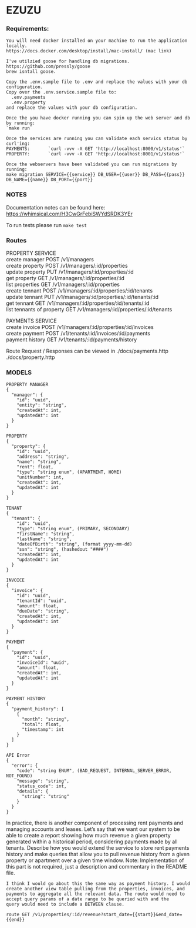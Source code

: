 # EZUZU

### Requirements:
```
You will need docker installed on your machine to run the application locally.
https://docs.docker.com/desktop/install/mac-install/ (mac link)

I've utilzied goose for handling db migrations.
https://github.com/pressly/goose
brew isntall goose.

Copy the .env.sample file to .env and replace the values with your db configuration.
Copy over the .env.service.sample file to:
  .env.payments
  .env.property
and replace the values with your db configuration.

Once the you have docker running you can spin up the web server and db by running:
`make run`

Once the services are running you can validate each servics status by curl'ing:
PAYMENTS:       `curl -vvv -X GET 'http://localhost:8000/v1/status'`
PROPERTY:       `curl -vvv -X GET 'http://localhost:8001/v1/status'`

Once the webservers have been validated you can run migrations by running:
make migration SERVICE={{service}} DB_USER={{user}} DB_PASS={{pass}} DB_NAME={{name}} DB_PORT={{port}}
```

### NOTES
Documentation notes can be found here:
https://whimsical.com/H3CwGrFebiSWYdSRDK3YEr

To run tests please run `make test`

### Routes
PROPERTY SERVICE			
create manager	          POST	/v1/managers<br>
create property	          POST	/v1/managers/:id/properties<br>
update property	          PUT	/v1/managers/:id/properties/:id<br>
get property	            GET	/v1/managers/:id/properties/:id<br>
list properties	          GET	/v1/managers/:id/properties<br>
create tennant	          POST	/v1/managers/:id/properties/:id/tenants<br>
update tennant	          PUT	/v1/managers/:id/properties/:id/tenants/:id<br>
get tennant               GET	/v1/managers/:id/properties/:id/tenants/:id<br>
list tennants of property	GET	/v1/managers/:id/properties/:id/tenants<br>
			
PAYMENTS SERVICE			
create invoice	POST	/v1/managers/:id/properties/:id/invoices<br>
create payment	POST	/v1/tenants/:id/invoices/:id/payments<br>
payment history	GET	/v1/tenants/:id/payments/history<br>

Route Request / Responses can be viewed in ./docs/payments.http ./docs/property.http

### MODELS
```
PROPERTY MANAGER
{
  "manager": {
    "id": "uuid",
    "entity": "string",
    "createdAt": int,
    "updatedAt": int
  }
}

PROPERTY
{
  "property": {
    "id": "uuid",
    "address": "string",
    "name": "string",
    "rent": float,
    "type": "string enum", (APARTMENT, HOME)
    "unitNumber": int,
    "createdAt": int,
    "updatedAt": int
  }
}

TENANT
{
  "tenant": {
    "id": "uuid",
    "type": "string enum", (PRIMARY, SECONDARY)
    "firstName": "string",
    "lastName": "string",
    "dateOfBirth": "string", (format yyyy-mm-dd)
    "ssn": "string", (hashedout "####") 
    "createdAt": int,
    "updatedAt": int
  }
}

INVOICE
{
  "invoice": {
    "id": "uuid",
    "tenantId": "uuid",
    "amount": float,
    "dueDate": "string",
    "createdAt": int,
    "updatedAt": int
  }
}

PAYMENT
{
  "payment": {
    "id": "uuid",
    "invoiceId": "uuid",
    "amount": float,
    "createdAt": int,
    "updatedAt": int
  }
}

PAYMENT HISTORY
{
  "payment_history": [
    {
      "month": "string",
      "total": float,
      "timestamp": int
    }
  ]
}

API Error
{
  "error": {
    "code": "string ENUM", (BAD_REQUEST, INTERNAL_SERVER_ERROR, NOT_FOUND)
    "message": "string",
    "status_code": int,
    "details": {
      "string": "string"
    }
  }
}
```

In practice, there is another component of processing rent payments and managing accounts and leases. Let’s say that we want our system to be able to create a report showing how much revenue a given property generated within a historical period, considering payments made by all tenants. Describe how you would extend the service to store rent payments history and make queries that allow you to pull revenue history from a given property or apartment over a given time window. Note: Implementation of this part is not required, just a description and commentary in the README file.

```
I think I would go about this the same way as payment history. I would create another view table pulling from the properties, invoices, and payments to aggregate all the relevant data. The route would need to accept query params of a date range to be queried with and the
query would need to include a BETWEEN clause.

route GET /v1/properties/:id/revenue?start_date={{start}}&end_date={{end}}
```
